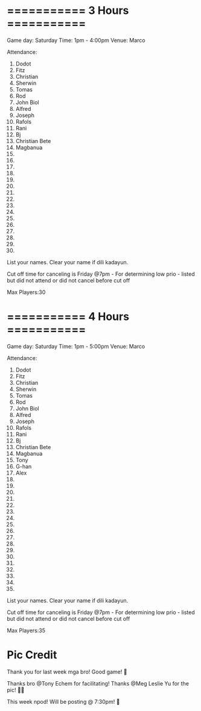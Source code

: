 # =========== 3 Hours =========== #


Game day: Saturday
Time: 1pm - 4:00pm
Venue: Marco

Attendance:

1. Dodot
2. Fitz
3. Christian
4. Sherwin
5. Tomas
6. Rod
7. John Biol
8. Alfred
9. Joseph
10. Rafols
11. Rani
12. Bj 
13. Christian Bete
14. Magbanua
15. 
16. 
17. 
18. 
19. 
20. 
21.
22.
23.
24. 
25.
26.
27.
28.
29.
30.


List your names. 
Clear your name if dili kadayun.

Cut off time for canceling is Friday @7pm - For determining low prio - listed but did not attend or did not cancel before cut off


Max Players:30


# =========== 4 Hours =========== #


Game day: Saturday
Time: 1pm - 5:00pm
Venue: Marco

Attendance:

1. Dodot
2. Fitz
3. Christian
4. Sherwin
5. Tomas
6. Rod
7. John Biol
8. Alfred
9. Joseph
10. Rafols
11. Rani
12. Bj 
13. Christian Bete
14. Magbanua
15. Tony
16. G-han
17. Alex
18. 
19. 
20. 
21.
22.
23.
24. 
25.
26.
27.
28.
29.
30.
31.
32.
33.
34.
35.

List your names. 
Clear your name if dili kadayun.

Cut off time for canceling is Friday @7pm - For determining low prio - listed but did not attend or did not cancel before cut off


Max Players:35



# Pic Credit

Thank you for last week mga bro! Good game! 🏀

Thanks bro @Tony Echem  for facilitating! Thanks @Meg Leslie Yu  for the pic! 🙂🙏

This week npod! Will be posting @ 7:30pm! 💯